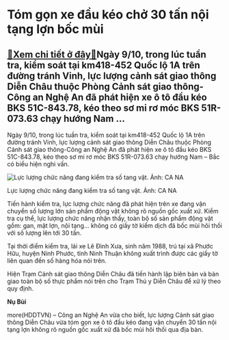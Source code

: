Tóm gọn xe đầu kéo chở 30 tấn nội tạng lợn bốc mùi
==================================================

[:gift:Xem chi tiết ở đây:gift:](https://hddtvn.com/tom-gon-xe-dau-keo-cho-30-tan-noi-tang-lon-boc-mui/)Ngày 9/10, trong lúc tuần tra, kiểm soát tại km418-452 Quốc lộ 1A trên đường tránh Vinh, lực lượng cảnh sát giao thông Diễn Châu thuộc Phòng Cảnh sát giao thông-Công an Nghệ An đã phát hiện xe ô tô đầu kéo BKS 51C-843.78, kéo theo sơ mi rơ móc BKS 51R-073.63 chạy hướng Nam …
-----------------------------------------------------------------------------------------------------------------------------------------------------------------------------------------------------------------------------------------------------------------------------------


Ngày 9/10, trong lúc tuần tra, kiểm soát tại km418-452 Quốc lộ 1A trên đường tránh Vinh, lực lượng cảnh sát giao thông Diễn Châu thuộc Phòng Cảnh sát giao thông-Công an Nghệ An đã phát hiện xe ô tô đầu kéo BKS 51C-843.78, kéo theo sơ mi rơ móc BKS 51R-073.63 chạy hướng Nam – Bắc có biểu hiện nghi vấn.





![Lực lượng chức năng đang kiểm tra số tang vật. Ảnh: CA NA](https://hddtvn.com/wp-content/uploads/2021/01/5841_noi_tang.jpg "Lực lượng chức năng đang kiểm tra số tang vật. Ảnh: CA NA")


Lực lượng chức năng đang kiểm tra số tang vật. Ảnh: CA NA



Tiến hành kiểm tra, lực lượng chức năng đã phát hiện trên xe đang vận chuyển số lượng lớn sản phẩm động vật không rõ nguồn gốc xuất xứ. Kiểm tra cụ thể, lực lượng chức năng nhận thấy, toàn bộ số sản phẩm động vật gồm: gan, mật lợn, nội tạng… không có giấy tờ kiểm dịch đã bốc mùi hôi thối với số lượng lên tới 30 tấn.


Tại thời điểm kiểm tra, lái xe Lê Đình Xưa, sinh năm 1988, trú tại xã Phước Hữu, huyện Ninh Phước, tỉnh Ninh Thuận không xuất trình được các giấy tờ liên quan đến số hàng hóa nói trên.


Hiện Trạm Cảnh sát giao thông Diễn Châu đã tiến hành lập biên bản và bàn giao toàn bộ số thực phẩm nói trên cho Trạm Thú y Diễn Châu để xử lý theo quy định.




**Nụ Bùi**



more(HDDTVN) – Công an Nghệ An vừa cho biết, lực lượng Cảnh sát giao thông Diễn Châu vừa tóm gọn xe ô tô đầu kéo đang vận chuyển 30 tấn nội tạng lợn không rõ nguồn gốc xuất xứ đã bốc mùi hôi thối qua địa bàn.

